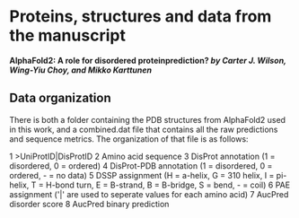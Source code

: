 # Proteins, structures and data from the manuscript

**AlphaFold2:  A role for disordered proteinprediction?
*by Carter J. Wilson, Wing-Yiu Choy, and Mikko Karttunen***

## Data organization ##
There is both a folder containing the PDB structures from AlphaFold2 used in this work, and a combined.dat file that contains all the raw predictions and sequence metrics. The organization of that file is as follows:

1 >UniProtID|DisProtID
2 Amino acid sequence
3 DisProt annotation (1 = disordered, 0 = ordered)
4 DisProt-PDB annotation (1 = disordered, 0 = ordered, - = no data)
5 DSSP assignment (H = a-helix, G = 310 helix, I = pi-helix, T = H-bond turn, E = B-strand, B = B-bridge, S = bend, - = coil)
6 PAE assignment ('|' are used to seperate values for each amino acid)
7 AucPred disorder score
8 AucPred binary prediction


